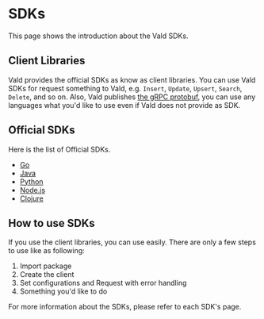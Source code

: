 # SDKs

This page shows the introduction about the Vald SDKs.

## Client Libraries

Vald provides the official SDKs as know as client libraries.
You can use Vald SDKs for request something to Vald, e.g. `Insert`, `Update`, `Upsert`, `Search`, `Delete`, and so on.
Also, Vald publishes [the gRPC protobuf](https://github.com/vdaas/vald/tree/master/apis/proto/v1), you can use any languages what you'd like to use even if Vald does not provide as SDK.

## Official SDKs

Here is the list of Official SDKs.

- [Go](https://github.com/vdaas/vald-client-go)
- [Java](https://github.com/vdaas/vald-client-java)
- [Python](https://github.com/vdaas/vald-client-python)
- [Node.js](https://github.com/vdaas/vald-client-java)
- [Clojure](https://github.com/vdaas/vald-client-clj)

## How to use SDKs

If you use the client libraries, you can use easily.
There are only a few steps to use like as following:

1. Import package
1. Create the client
1. Set configurations and Request with error handling
1. Something you'd like to do

For more information about the SDKs, please refer to each SDK's page.
